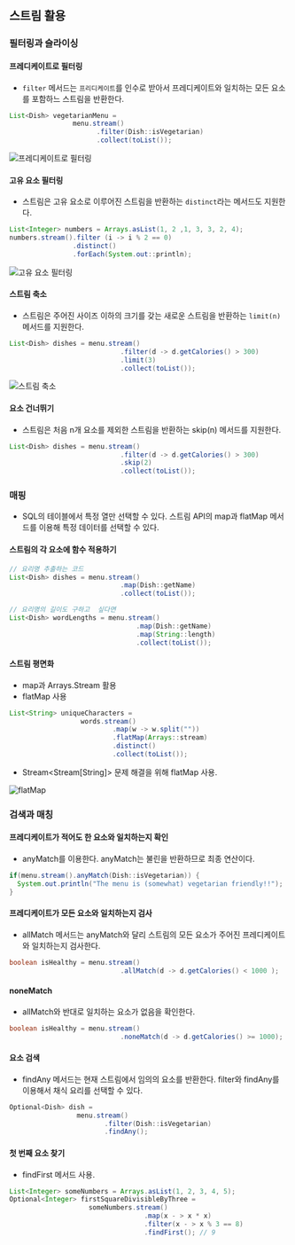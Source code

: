 스트림 활용
-----------

### 필터링과 슬라이싱

#### 프레디케이트로 필터링

-	`filter` 메서드는 `프리디케이트`를 인수로 받아서 프레디케이트와 일치하는 모든 요소를 포함하느 스트림을 반환한다.

```java
List<Dish> vegetarianMenu =
                menu.stream()
                      .filter(Dish::isVegetarian)
                      .collect(toList());
```

![프레디케이트로 필터링](http://drive.google.com/uc?export=view&id=0ByLqiEM75qEzeDBOdjkzekZKdTA)

#### 고유 요소 필터링

-	스트림은 고유 요소로 이루어진 스트림을 반환하는 `distinct`라는 메서드도 지원한다.

```java
List<Integer> numbers = Arrays.asList(1, 2 ,1, 3, 3, 2, 4);
numbers.stream().filter (i -> i % 2 == 0)
                .distinct()
                .forEach(System.out::println);
```

![고유 요소 필터링](http://drive.google.com/uc?export=view&id=0ByLqiEM75qEzd2pqQWtKalp4Smc)

#### 스트림 축소

-	스트림은 주어진 사이즈 이하의 크기를 갖는 새로운 스트림을 반환하는 `limit(n)` 메서드를 지원한다.

```java
List<Dish> dishes = menu.stream()
                            .filter(d -> d.getCalories() > 300)
                            .limit(3)
                            .collect(toList());
```

![스트림 축소](http://drive.google.com/uc?export=view&id=0ByLqiEM75qEzcXFDcHBoZUtiYTg)

#### 요소 건너뛰기

-	스트림은 처음 n개 요소를 제외한 스트림을 반환하는 skip(n) 메서드를 지원한다.

```java
List<Dish> dishes = menu.stream()
                            .filter(d -> d.getCalories() > 300)
                            .skip(2)
                            .collect(toList());
```

### 매핑

-	SQL의 테이블에서 특정 열만 선택할 수 있다. 스트림 API의 map과 flatMap 메서드를 이용해 특정 데이터를 선택할 수 있다.

#### 스트림의 각 요소에 함수 적용하기

```java
// 요리명 추출하는 코드
List<Dish> dishes = menu.stream()
                            .map(Dish::getName)
                            .collect(toList());

// 요리명의 길이도 구하고  싶다면
List<Dish> wordLengths = menu.stream()
                                .map(Dish::getName)
                                .map(String::length)
                                .collect(toList());

```

#### 스트림 평면화

-	map과 Arrays.Stream 활용
-	flatMap 사용

```java
List<String> uniqueCharacters =
                  words.stream()
                          .map(w -> w.split(""))
                          .flatMap(Arrays::stream)
                          .distinct()
                          .collect(toList());
```

-	Stream<Stream[String]> 문제 해결을 위해 flatMap 사용.

![flatMap](http://drive.google.com/uc?export=view&id=0ByLqiEM75qEzLXcwaHZsMjNMYWM)

### 검색과 매칭

#### 프레디케이트가 적어도 한 요소와 일치하는지 확인

-	anyMatch를 이용한다. anyMatch는 불린을 반환하므로 최종 연산이다.

```java
if(menu.stream().anyMatch(Dish::isVegetarian)) {
  System.out.println("The menu is (somewhat) vegetarian friendly!!");
}
```

#### 프레디케이트가 모든 요소와 일치하는지 검사

-	allMatch 메서드는 anyMatch와 달리 스트림의 모든 요소가 주어진 프레디케이트와 일치하는지 검사한다.

```java
boolean isHealthy = menu.stream()
                            .allMatch(d -> d.getCalories() < 1000 );
```

#### noneMatch

-	allMatch와 반대로 일치하는 요소가 없음을 확인한다.

```java
boolean isHealthy = menu.stream()
                            .noneMatch(d -> d.getCalories() >= 1000);
```

#### 요소 검색

-	findAny 메서드는 현재 스트림에서 임의의 요소를 반환한다. filter와 findAny를 이용해서 채식 요리를 선택할 수 있다.

```java
Optional<Dish> dish =
                 menu.stream()
                        .filter(Dish::isVegetarian)
                        .findAny();
```

#### 첫 번째 요소 찾기

-	findFirst 메서드 사용.

```java
List<Integer> someNumbers = Arrays.asList(1, 2, 3, 4, 5);
Optional<Integer> firstSquareDivisibleByThree =
                    someNumbers.stream()
                                  .map(x - > x * x)
                                  .filter(x - > x % 3 == 8)
                                  .findFirst(); // 9
```
